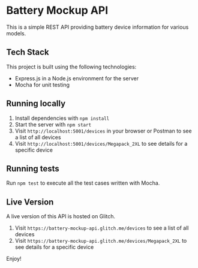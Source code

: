 # Battery Mockup API

This is a simple REST API providing battery device information for various models. 

## Tech Stack

This project is built using the following technologies:
- Express.js in a Node.js environment for the server
- Mocha for unit testing

## Running locally

1. Install dependencies with `npm install`
2. Start the server with `npm start`
3. Visit `http://localhost:5001/devices` in your browser or Postman to see a list of all devices
4. Visit `http://localhost:5001/devices/Megapack_2XL` to see details for a specific device

## Running tests

Run `npm test` to execute all the test cases written with Mocha.

## Live Version

A live version of this API is hosted on Glitch.

1. Visit `https://battery-mockup-api.glitch.me/devices` to see a list of all devices
2. Visit `https://battery-mockup-api.glitch.me/devices/Megapack_2XL` to see details for a specific device

Enjoy!

